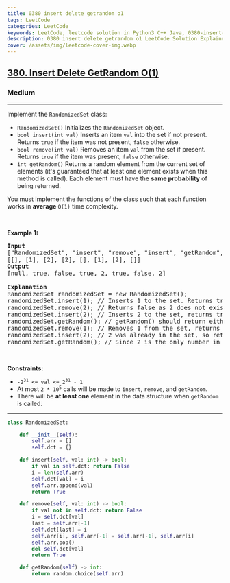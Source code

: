 ```yaml
---
title: 0380 insert delete getrandom o1
tags: LeetCode
categories: LeetCode
keywords: LeetCode, leetcode solution in Python3 C++ Java, 0380-insert-delete-getrandom-o1 solution
description: 0380 insert delete getrandom o1 LeetCode Solution Explained
cover: /assets/img/leetcode-cover-img.webp
---
```





<h2><a href="https://leetcode.com/problems/insert-delete-getrandom-o1/">380. Insert Delete GetRandom O(1)</a></h2><h3>Medium</h3><hr><div><p>Implement the <code>RandomizedSet</code> class:</p>

<ul>
	<li><code>RandomizedSet()</code> Initializes the <code>RandomizedSet</code> object.</li>
	<li><code>bool insert(int val)</code> Inserts an item <code>val</code> into the set if not present. Returns <code>true</code> if the item was not present, <code>false</code> otherwise.</li>
	<li><code>bool remove(int val)</code> Removes an item <code>val</code> from the set if present. Returns <code>true</code> if the item was present, <code>false</code> otherwise.</li>
	<li><code>int getRandom()</code> Returns a random element from the current set of elements (it's guaranteed that at least one element exists when this method is called). Each element must have the <b>same probability</b> of being returned.</li>
</ul>

<p>You must implement the functions of the class such that each function works in&nbsp;<strong>average</strong>&nbsp;<code>O(1)</code>&nbsp;time complexity.</p>

<p>&nbsp;</p>
<p><strong class="example">Example 1:</strong></p>

<pre><strong>Input</strong>
["RandomizedSet", "insert", "remove", "insert", "getRandom", "remove", "insert", "getRandom"]
[[], [1], [2], [2], [], [1], [2], []]
<strong>Output</strong>
[null, true, false, true, 2, true, false, 2]

<strong>Explanation</strong>
RandomizedSet randomizedSet = new RandomizedSet();
randomizedSet.insert(1); // Inserts 1 to the set. Returns true as 1 was inserted successfully.
randomizedSet.remove(2); // Returns false as 2 does not exist in the set.
randomizedSet.insert(2); // Inserts 2 to the set, returns true. Set now contains [1,2].
randomizedSet.getRandom(); // getRandom() should return either 1 or 2 randomly.
randomizedSet.remove(1); // Removes 1 from the set, returns true. Set now contains [2].
randomizedSet.insert(2); // 2 was already in the set, so return false.
randomizedSet.getRandom(); // Since 2 is the only number in the set, getRandom() will always return 2.
</pre>

<p>&nbsp;</p>
<p><strong>Constraints:</strong></p>

<ul>
	<li><code>-2<sup>31</sup> &lt;= val &lt;= 2<sup>31</sup> - 1</code></li>
	<li>At most <code>2 *&nbsp;</code><code>10<sup>5</sup></code> calls will be made to <code>insert</code>, <code>remove</code>, and <code>getRandom</code>.</li>
	<li>There will be <strong>at least one</strong> element in the data structure when <code>getRandom</code> is called.</li>
</ul>
</div>

---




```python
class RandomizedSet:

    def __init__(self):
        self.arr = []
        self.dct = {}

    def insert(self, val: int) -> bool:
        if val in self.dct: return False
        i = len(self.arr)
        self.dct[val] = i
        self.arr.append(val)
        return True

    def remove(self, val: int) -> bool:
        if val not in self.dct: return False
        i = self.dct[val]
        last = self.arr[-1]
        self.dct[last] = i
        self.arr[i], self.arr[-1] = self.arr[-1], self.arr[i]
        self.arr.pop()
        del self.dct[val]
        return True

    def getRandom(self) -> int:
        return random.choice(self.arr)

```
